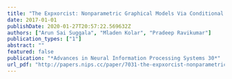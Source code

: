 ```yaml
---
title: "The Expxorcist: Nonparametric Graphical Models Via Conditional Exponential Densities"
date: 2017-01-01
publishDate: 2020-01-27T20:57:22.569632Z
authors: ["Arun Sai Suggala", "Mladen Kolar", "Pradeep Ravikumar"]
publication_types: ["1"]
abstract: ""
featured: false
publication: "*Advances in Neural Information Processing Systems 30*"
url_pdf: "http://papers.nips.cc/paper/7031-the-expxorcist-nonparametric-graphical-models-via-conditional-exponential-densities"
---
```

